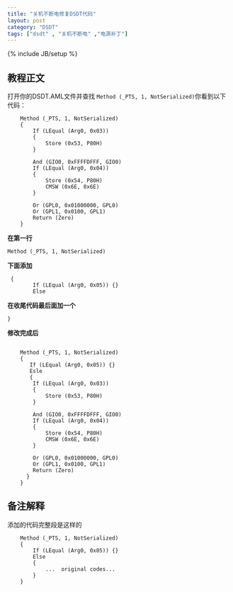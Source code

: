 ```yaml
---
title: "关机不断电修复DSDT代码"
layout: post
category: "DSDT"
tags: ["dsdt" , "关机不断电" ,"电源补丁"]
---
```

{% include JB/setup %}


## 教程正文

打开你的DSDT.AML文件并查找 `Method (_PTS, 1, NotSerialized)`你看到以下代码：



```
    Method (_PTS, 1, NotSerialized)
    {
        If (LEqual (Arg0, 0x03))
        {
            Store (0x53, P80H)
        }

        And (GIO0, 0xFFFFDFFF, GIO0)
        If (LEqual (Arg0, 0x04))
        {
            Store (0x54, P80H)
            CMSW (0x6E, 0x6E)
        }

        Or (GPL0, 0x01000000, GPL0)
        Or (GPL1, 0x0100, GPL1)
        Return (Zero)
    }
```

**在第一行**

```
Method (_PTS, 1, NotSerialized)
```

**下面添加**

```
 {
        If (LEqual (Arg0, 0x05)) {}
        Else
```

**在收尾代码最后面加一个**

```
}
```

**修改完成后**

```

    Method (_PTS, 1, NotSerialized)
    {  
       If (LEqual (Arg0, 0x05)) {}
       Esle
       {
        If (LEqual (Arg0, 0x03))
        {
            Store (0x53, P80H)
        }

        And (GIO0, 0xFFFFDFFF, GIO0)
        If (LEqual (Arg0, 0x04))
        {
            Store (0x54, P80H)
            CMSW (0x6E, 0x6E)
        }

        Or (GPL0, 0x01000000, GPL0)
        Or (GPL1, 0x0100, GPL1)
        Return (Zero)
      }
    }
```

## 备注解释

添加的代码完整段是这样的

```
    Method (_PTS, 1, NotSerialized)
    {
        If (LEqual (Arg0, 0x05)) {}
        Else
        {
            ...  original codes...
        }
    }
```